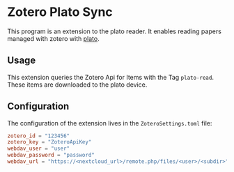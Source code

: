 Zotero Plato Sync
=================

This program is an extension to the plato reader. It enables reading papers managed with zotero with [plato](https://github.com/baskerville/plato).

## Usage

This extension queries the Zotero Api for Items with the Tag `plato-read`. These items are downloaded to the plato device.

## Configuration

The configuration of the extension lives in the `ZoteroSettings.toml` file:

``` toml
zotero_id = "123456"
zotero_key = "ZoteroApiKey"
webdav_user = "user"
webdav_password = "password"
webdav_url = "https://<nextcloud_url>/remote.php/files/<user>/<subdir>"

```
